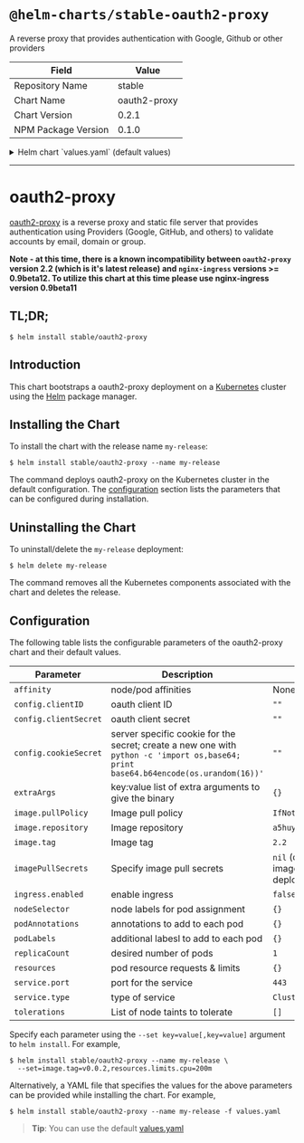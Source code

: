 # `@helm-charts/stable-oauth2-proxy`

A reverse proxy that provides authentication with Google, Github or other providers

| Field               | Value        |
| ------------------- | ------------ |
| Repository Name     | stable       |
| Chart Name          | oauth2-proxy |
| Chart Version       | 0.2.1        |
| NPM Package Version | 0.1.0        |

<details>

<summary>Helm chart `values.yaml` (default values)</summary>

```yaml
# Oauth client configuration specifics
config:
  # OAuth client ID
  clientID: 'XXXXXXX'
  # OAuth client secret
  clientSecret: 'XXXXXXXX'
  # Create a new secret with the following command
  # python -c 'import os,base64; print base64.b64encode(os.urandom(16))'
  cookieSecret: 'XXXXXXXXXX'

image:
  repository: 'a5huynh/oauth2_proxy'
  tag: '2.2'
  pullPolicy: 'IfNotPresent'

# Optionally specify an array of imagePullSecrets.
# Secrets must be manually created in the namespace.
# ref: https://kubernetes.io/docs/concepts/containers/images/#specifying-imagepullsecrets-on-a-pod
# imagePullSecrets:
# - name: myRegistryKeySecretName

extraArgs:
  email-domain: '*'
  upstream: 'file:///dev/null'
  http-address: '0.0.0.0:4180'

service:
  type: ClusterIP
  port: 443

ingress:
  enabled: false
  path: /
  # Used to create an Ingress record.
  # hosts:
  # - chart-example.local
  # annotations:
  #   kubernetes.io/ingress.class: nginx
  #   kubernetes.io/tls-acme: "true"
  # tls:
  # Secrets must be manually created in the namespace.
  # - secretName: chart-example-tls
  #   hosts:
  #     - chart-example.local

resources:
  {}
  # limits:
  #   cpu: 100m
  #   memory: 300Mi
  # requests:
  #   cpu: 100m
  #   memory: 300Mi

# Affinity for pod assignment
# Ref: https://kubernetes.io/docs/concepts/configuration/assign-pod-node/#affinity-and-anti-affinity
# affinity: {}

# Tolerations for pod assignment
# Ref: https://kubernetes.io/docs/concepts/configuration/taint-and-toleration/
tolerations: []

# Node labels for pod assignment
# Ref: https://kubernetes.io/docs/user-guide/node-selection/
nodeSelector: {}

podAnnotations: {}
podLabels: {}
replicaCount: 1
```

</details>

---

# oauth2-proxy

[oauth2-proxy](https://github.com/bitly/oauth2_proxy) is a reverse proxy and static file server that provides authentication using Providers (Google, GitHub, and others) to validate accounts by email, domain or group.

**Note - at this time, there is a known incompatibility between `oauth2-proxy` version 2.2 (which is it's latest release) and `nginx-ingress` versions >= 0.9beta12. To utilize this chart at this time please use nginx-ingress version 0.9beta11**

## TL;DR;

```console
$ helm install stable/oauth2-proxy
```

## Introduction

This chart bootstraps a oauth2-proxy deployment on a [Kubernetes](http://kubernetes.io) cluster using the [Helm](https://helm.sh) package manager.

## Installing the Chart

To install the chart with the release name `my-release`:

```console
$ helm install stable/oauth2-proxy --name my-release
```

The command deploys oauth2-proxy on the Kubernetes cluster in the default configuration. The [configuration](#configuration) section lists the parameters that can be configured during installation.

## Uninstalling the Chart

To uninstall/delete the `my-release` deployment:

```console
$ helm delete my-release
```

The command removes all the Kubernetes components associated with the chart and deletes the release.

## Configuration

The following table lists the configurable parameters of the oauth2-proxy chart and their default values.

| Parameter             | Description                                                                                                                         | Default                                                  |
| --------------------- | ----------------------------------------------------------------------------------------------------------------------------------- | -------------------------------------------------------- |
| `affinity`            | node/pod affinities                                                                                                                 | None                                                     |
| `config.clientID`     | oauth client ID                                                                                                                     | `""`                                                     |
| `config.clientSecret` | oauth client secret                                                                                                                 | `""`                                                     |
| `config.cookieSecret` | server specific cookie for the secret; create a new one with `python -c 'import os,base64; print base64.b64encode(os.urandom(16))'` | `""`                                                     |
| `extraArgs`           | key:value list of extra arguments to give the binary                                                                                | `{}`                                                     |
| `image.pullPolicy`    | Image pull policy                                                                                                                   | `IfNotPresent`                                           |
| `image.repository`    | Image repository                                                                                                                    | `a5huynh/oauth2_proxy`                                   |
| `image.tag`           | Image tag                                                                                                                           | `2.2`                                                    |
| `imagePullSecrets`    | Specify image pull secrets                                                                                                          | `nil` (does not add image pull secrets to deployed pods) |
| `ingress.enabled`     | enable ingress                                                                                                                      | `false`                                                  |
| `nodeSelector`        | node labels for pod assignment                                                                                                      | `{}`                                                     |
| `podAnnotations`      | annotations to add to each pod                                                                                                      | `{}`                                                     |
| `podLabels`           | additional labesl to add to each pod                                                                                                | `{}`                                                     |
| `replicaCount`        | desired number of pods                                                                                                              | `1`                                                      |
| `resources`           | pod resource requests & limits                                                                                                      | `{}`                                                     |
| `service.port`        | port for the service                                                                                                                | `443`                                                    |
| `service.type`        | type of service                                                                                                                     | `ClusterIP`                                              |
| `tolerations`         | List of node taints to tolerate                                                                                                     | `[]`                                                     |

Specify each parameter using the `--set key=value[,key=value]` argument to `helm install`. For example,

```console
$ helm install stable/oauth2-proxy --name my-release \
  --set=image.tag=v0.0.2,resources.limits.cpu=200m
```

Alternatively, a YAML file that specifies the values for the above parameters can be provided while installing the chart. For example,

```console
$ helm install stable/oauth2-proxy --name my-release -f values.yaml
```

> **Tip**: You can use the default [values.yaml](values.yaml)
